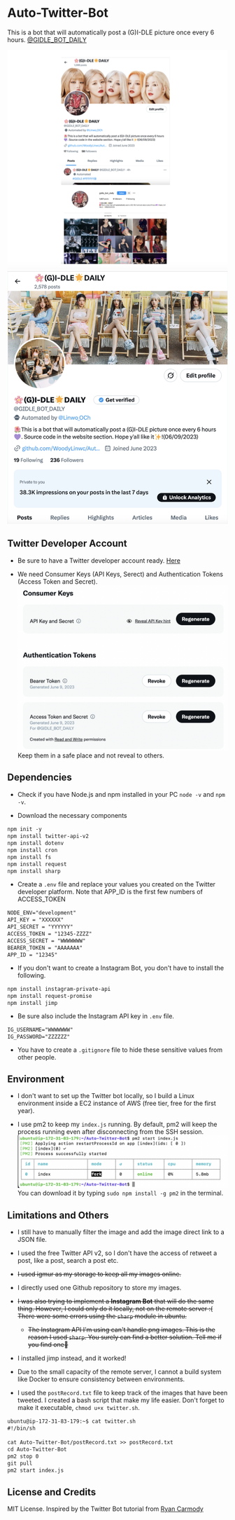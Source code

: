 # Auto-Twitter-Bot
This is a bot that will automatically post a (G)I-DLE picture once every 6 hours. [@GIDLE_BOT_DAILY](https://twitter.com/GIDLE_BOT_DAILY)


![GIDLE](./img/gidle.png)
![GIDLE](./img/gidle2.png)

## Twitter Developer Account
- Be sure to have a Twitter developer account ready. [Here](https://developer.twitter.com/en/portal/dashboard)

- We need Consumer Keys (API Keys, Serect) and Authentication Tokens (Access Token and Secret).
![Keys](./note/keys.png) Keep them in a safe place and not reveal to others.

## Dependencies
- Check if you have Node.js and npm installed in your PC
`node -v` and `npm -v`.

- Download the necessary components
```
npm init -y
npm install twitter-api-v2
npm install dotenv
npm install cron
npm install fs
npm install request
npm install sharp
```

- Create a `.env` file and replace your values you created on the Twitter developer platform. Note that APP_ID is the first few numbers of ACCESS_TOKEN
```
NODE_ENV="development"
API_KEY = "XXXXXX"
API_SECRET = "YYYYYY"
ACCESS_TOKEN = "12345-ZZZZ"
ACCESS_SECRET = "WWWWWWW"
BEARER_TOKEN = "AAAAAAA"
APP_ID = "12345"
```
- If you don't want to create a Instagram Bot, you don't have to install the following.
```
npm install instagram-private-api
npm install request-promise
npm install jimp
```
- Be sure also include the Instagram API key in `.env` file.
```
IG_USERNAME="WWWWWWW"
IG_PASSWORD="ZZZZZZ"
```

- You have to create a `.gitignore` file to hide these sensitive values from other people.

## Environment
- I don't want to set up the Twitter bot locally, so I build a Linux environment inside a EC2 instance of AWS (free tier, free for the first year).

- I use pm2 to keep my `index.js` running. By default, pm2 will keep the process running even after disconnecting from the SSH session. 
![pm2](./note/pm2.png)
You can download it by typing `sudo npm install -g pm2` in the terminal.

## Limitations and Others
- I still have to manually filter the image and add the image direct link to a JSON file.

- I used the free Twitter API v2, so I don't have the access of retweet a post, like a post, search a post etc. 

- ~~I used igmur as my storage to keep all my images online.~~ 

- I directly used one Github repository to store my images.

- ~~I was also trying to implement a **Instagram Bot** that will do the same thing. However, I could only do it locally, not on the remote server :(
There were some errors using the `sharp` module in ubuntu.~~
    - ~~The Instagram API I'm using can't handle png images. This is the reason I used `sharp`. You surely can find a better solution. Tell me if you find one🌚~~
- I installed jimp instead, and it worked!

- Due to the small capacity of the remote server, I cannot a build system like Docker to ensure consistency between environments.

- I used the `postRecord.txt` file to keep track of the images that have been tweeted. I created a bash script that make my life easier. Don't forget to make it executable, `chmod u+x twitter.sh`.
```
ubuntu@ip-172-31-83-179:~$ cat twitter.sh 
#!/bin/sh

cat Auto-Twitter-Bot/postRecord.txt >> postRecord.txt
cd Auto-Twitter-Bot
pm2 stop 0
git pull
pm2 start index.js
```

## License and Credits
MIT License. Inspired by the Twitter Bot tutorial from [Ryan Carmody](https://www.ryancarmody.dev/about)

